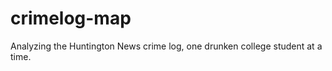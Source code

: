 crimelog-map
============

Analyzing the Huntington News crime log, one drunken college student at a time.
